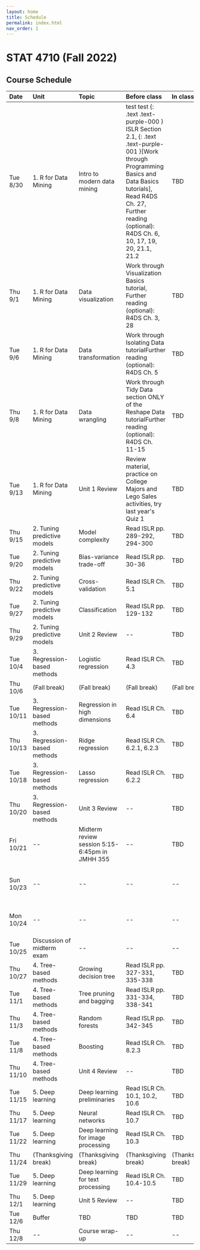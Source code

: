 ```yaml
---
layout: home
title: Schedule
permalink: index.html
nav_order: 1
---
```


# STAT 4710 (Fall 2022)

## Course Schedule

Date | Unit | Topic | Before class | In class | Assignments
:---|:---|:---|:---|:---|:---
Tue 8/30 | 1. R for Data Mining | Intro to modern data mining | test test {: .text .text-purple-000 } ISLR Section 2.1, {: .text .text-purple-001 }[Work through Programming Basics and Data Basics tutorials], Read R4DS Ch. 27, Further reading (optional): R4DS Ch. 6, 10, 17, 19, 20, 21.1, 21.2 | TBD | --  
Thu 9/1 | 1. R for Data Mining | Data visualization | Work through Visualization Basics tutorial, Further reading (optional): R4DS Ch. 3, 28 | TBD | --
Tue 9/6 | 1. R for Data Mining | Data transformation | Work through Isolating Data tutorialFurther reading (optional): R4DS Ch. 5 | TBD |--
Thu 9/8 | 1. R for Data Mining | Data wrangling | Work through Tidy Data section ONLY of the Reshape Data tutorialFurther reading (optional): R4DS Ch. 11-15 | TBD |--
Tue 9/13 |1. R for Data Mining | Unit 1 Review | Review material, practice on College Majors and Lego Sales activities, try last year's Quiz 1 | TBD |Quiz 1 in class
Thu 9/15 | 2. Tuning predictive models | Model complexity | Read ISLR pp. 289-292, 294-300 | TBD |Homework 1 due at 12pm
Tue 9/20 | 2. Tuning predictive models | Bias-variance trade-off | Read ISLR pp. 30-36 |TBD | --
Thu 9/22 | 2. Tuning predictive models | Cross-validation | Read ISLR Ch. 5.1 | TBD |--
Tue 9/27 | 2. Tuning predictive models | Classification | Read ISLR pp. 129-132 | TBD |--
Thu 9/29 | 2. Tuning predictive models | Unit 2 Review | -- | TBD | Quiz 2 in class
Tue 10/4 | 3. Regression-based methods | Logistic regression | Read ISLR Ch. 4.3 | TBD | Homework 2 due at 12pm
Thu 10/6 | (Fall break) | (Fall break) | (Fall break) | (Fall break) | (Fall break)
Tue 10/11 | 3. Regression-based methods | Regression in high dimensions | Read ISLR Ch. 6.4 | TBD |--
Thu 10/13 | 3. Regression-based methods | Ridge regression | Read ISLR Ch. 6.2.1, 6.2.3 | TBD |--
Tue 10/18 | 3. Regression-based methods | Lasso regression | Read ISLR Ch. 6.2.2 | TBD |--
Thu 10/20 | 3. Regression-based methods | Unit 3 Review | -- | TBD |Quiz 3 in class
Fri 10/21 | -- | Midterm review session 5:15-6:45pm in JMHH 355 | -- | TBD |--
Sun 10/23 | -- | -- | -- | -- | Take-home midterm exam released at 9am
Mon 10/24 | -- | -- | -- | -- |Take-home midterm exam due at 9pm
Tue 10/25 | Discussion of midterm exam | -- | -- | -- | --
Thu 10/27 | 4. Tree-based methods | Growing decision tree | Read ISLR pp. 327-331, 335-338 | TBD |Homework 3 due at 12pm
Tue 11/1 | 4. Tree-based methods | Tree pruning and bagging | Read ISLR pp. 331-334, 338-341 | TBD |--
Thu 11/3 | 4. Tree-based methods | Random forests | Read ISLR pp. 342-345 | TBD |--
Tue 11/8 | 4. Tree-based methods | Boosting | Read ISLR Ch. 8.2.3 | TBD |--
Thu 11/10 | 4. Tree-based methods | Unit 4 Review | -- | TBD |Quiz 4 in class
Tue 11/15 | 5. Deep learning | Deep learning preliminaries | Read ISLR Ch. 10.1, 10.2, 10.6 | TBD |Homework 4 due at 12pm
Thu 11/17 | 5. Deep learning | Neural networks | Read ISLR Ch. 10.7 | TBD |--
Tue 11/22 | 5. Deep learning | Deep learning for image processing | Read ISLR Ch. 10.3 | TBD |--
Thu 11/24 | (Thanksgiving break) | (Thanksgiving break) | (Thanksgiving break) | (Thanksgiving break) | (Thanksgiving break)
Tue 11/29 | 5. Deep learning | Deep learning for text processing | Read ISLR Ch. 10.4-10.5 | TBD |--
Thu 12/1 | 5. Deep learning | Unit 5 Review | -- | TBD | Quiz 5 in class 
Tue 12/6 | Buffer | TBD | TBD | TBD | Homework 5 due at 12pm
Thu 12/8 | -- | Course wrap-up | -- | --